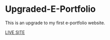 # Upgraded-E-Portfolio

This is an upgrade to my first e-portfolio website.

[LIVE SITE](https://elvis808.github.io/Upgraded-E-Portfolio/)

